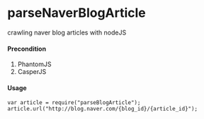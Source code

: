 # parseNaverBlogArticle
crawling naver blog articles with nodeJS

#### Precondition
1. PhantomJS
2. CasperJS


#### Usage
    var article = require("parseBlogArticle");
    article.url("http://blog.naver.com/{blog_id}/{article_id}");
